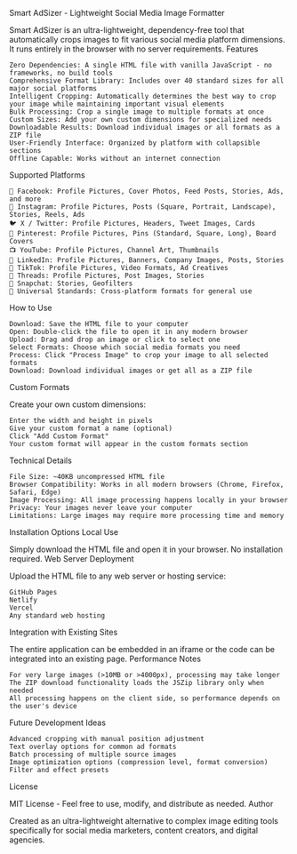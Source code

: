 Smart AdSizer - Lightweight Social Media Image Formatter

Smart AdSizer is an ultra-lightweight, dependency-free tool that automatically crops images to fit various social media platform dimensions. It runs entirely in the browser with no server requirements.
Features

    Zero Dependencies: A single HTML file with vanilla JavaScript - no frameworks, no build tools
    Comprehensive Format Library: Includes over 40 standard sizes for all major social platforms
    Intelligent Cropping: Automatically determines the best way to crop your image while maintaining important visual elements
    Bulk Processing: Crop a single image to multiple formats at once
    Custom Sizes: Add your own custom dimensions for specialized needs
    Downloadable Results: Download individual images or all formats as a ZIP file
    User-Friendly Interface: Organized by platform with collapsible sections
    Offline Capable: Works without an internet connection

Supported Platforms

    📘 Facebook: Profile Pictures, Cover Photos, Feed Posts, Stories, Ads, and more
    📸 Instagram: Profile Pictures, Posts (Square, Portrait, Landscape), Stories, Reels, Ads
    🐦 X / Twitter: Profile Pictures, Headers, Tweet Images, Cards
    📌 Pinterest: Profile Pictures, Pins (Standard, Square, Long), Board Covers
    📺 YouTube: Profile Pictures, Channel Art, Thumbnails
    💼 LinkedIn: Profile Pictures, Banners, Company Images, Posts, Stories
    🎵 TikTok: Profile Pictures, Video Formats, Ad Creatives
    📱 Threads: Profile Pictures, Post Images, Stories
    📣 Snapchat: Stories, Geofilters
    📲 Universal Standards: Cross-platform formats for general use

How to Use

    Download: Save the HTML file to your computer
    Open: Double-click the file to open it in any modern browser
    Upload: Drag and drop an image or click to select one
    Select Formats: Choose which social media formats you need
    Process: Click "Process Image" to crop your image to all selected formats
    Download: Download individual images or get all as a ZIP file

Custom Formats

Create your own custom dimensions:

    Enter the width and height in pixels
    Give your custom format a name (optional)
    Click "Add Custom Format"
    Your custom format will appear in the custom formats section

Technical Details

    File Size: ~40KB uncompressed HTML file
    Browser Compatibility: Works in all modern browsers (Chrome, Firefox, Safari, Edge)
    Image Processing: All image processing happens locally in your browser
    Privacy: Your images never leave your computer
    Limitations: Large images may require more processing time and memory

Installation Options
Local Use

Simply download the HTML file and open it in your browser. No installation required.
Web Server Deployment

Upload the HTML file to any web server or hosting service:

    GitHub Pages
    Netlify
    Vercel
    Any standard web hosting

Integration with Existing Sites

The entire application can be embedded in an iframe or the code can be integrated into an existing page.
Performance Notes

    For very large images (>10MB or >4000px), processing may take longer
    The ZIP download functionality loads the JSZip library only when needed
    All processing happens on the client side, so performance depends on the user's device

Future Development Ideas

    Advanced cropping with manual position adjustment
    Text overlay options for common ad formats
    Batch processing of multiple source images
    Image optimization options (compression level, format conversion)
    Filter and effect presets

License

MIT License - Feel free to use, modify, and distribute as needed.
Author

Created as an ultra-lightweight alternative to complex image editing tools specifically for social media marketers, content creators, and digital agencies.